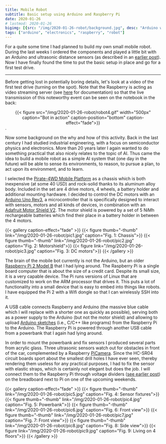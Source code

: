 ```yaml
---
title: Mobile Robot
subtitle: Basic setup using Arduino and Raspberry Pi
date: 2020-01-26
# lastmod: 2020-01-26
bigimg: [{src: "/img/2020-01-26-robot/background.jpg", desc: "Arduino with motor shield"}]
tags: ["arduino", "electronics", "raspberry", "robot"]
---
```


For a quite some time I had planned to build my own small mobile robot. During the last weeks I  ordered the components and played a little bit with an Arduino and ultrasonic distance sensors (as described in an [earlier post](/post/2019-12-25-ultrasonic-sensor-raspi/)). Now I have finally found the time to put the basic setup in place and go for a first test drive.


<!--more-->

***


Before getting lost in potentially boring details, let's look at a video of the first test drive (turning on the spot). Note that the Raspberry is acting as video streaming server (see [here](https://picamera.readthedocs.io/en/release-1.13/recipes2.html#web-streaming) for documentation) so that the live transmission of this noteworthy event can be seen on the notebook in the back:

<center>
{{< figure src="/img/2020-01-26-robot/robot4.gif" width="500px" caption="Bot in action" caption-position="bottom" caption-effect="fade">}}
</center>.

Now some background on the why and how of this activity. Back in the last century I had studied industrial engineering, with a focus on semiconductor physics and electronics. More than 20 years later I again wanted to do something practical that also nicely relates to the topic of AI. Thus came the idea to build a mobile robot as a simple AI system that (one day in the future) will be able to sense its environments, to reason, to pursue a plan, to act upon its environment, and to learn.

I selected the [Pirate-4WD Mobile Platform](https://www.dfrobot.com/product-97.html) as a chassis which is both inexpensive (at some 40 USD) and rock-solid thanks to its aluminum alloy body. Included in the set are 4 drive motors, 4 wheels, a battery holder and additional mounting hardware. I decided to control the DC motors with an [Arduino Uno Rev3](https://store.arduino.cc/arduino-uno-rev3), a microcontroller that is specifically designed to interact with sensors, motors and all kinds of devices, in combination with an [Adafruit Motor Shield V2](https://learn.adafruit.com/adafruit-motor-shield-v2-for-arduino/overview). The motor shield is powered by a set of 5 NiMh rechargeable batteries which find their place in a battery holder in between the 4 motors.


{{< gallery caption-effect="fade" >}}
  {{< figure thumb="-thumb" link="/img/2020-01-26-robot/pic1.jpg" caption="Fig. 1: Chassis">}}
  {{< figure thumb="-thumb" link="/img/2020-01-26-robot/pic2.jpg" caption="Fig. 2: Motorshield">}}
  {{< figure link="/img/2020-01-26-robot/pic3.jpg" caption="Fig. 3: DC motors">}}
{{< /gallery >}}


The brain of the mobile bot currently is not the Arduino, but an older [Raspberry Pi 2 Model B](https://www.raspberrypi.org/products/raspberry-pi-2-model-b/) that I had lying around. The Raspberry Pi is a single board computer that is about the size of a credit card. Despite its small size, it is a very capable device. The Pi runs versions of Linux that are customized to work on the ARM processor that drives it. This puts a lot of functionality into a small device that is easy to embed into things like robots. I have equipped the Pi 2 with a Wifi dongle so that I can wirelessly SSH into it. 

A USB cable connects Raspberry and Arduino (the massive blue cable which I will replace with a shorter one as quickly as possible), serving both as a power supply to the Arduino (but not the motor shield) and allowing to upload [Arduino sketches](https://www.arduino.cc/reference/en/) (i.e., C/C++ like programs) from the Raspberry Pi to the Arduino. The Raspberry Pi is powered through another USB cable from a powerbank that I again had lying around. 

In order to mount the powerbank and fix sensors I produced several parts from acrylic glass. Three ultrasonic sensors watch out for obstacles in front of the car, complemented by a Raspberry [PiCamera](https://picamera.readthedocs.io/en/release-1.13/index.html). Since the HC-SR04 circuit boards sport about the smallest drill holes I have ever seen, thereby rendering them useless for any practical purposes, I had to fix the sensor with elastic straps, which is certainly not elegant but does the job. I will connect them to the Raspberry Pi through voltage dividers ([see earlier post](/post/2019-12-25-ultrasonic-sensor-raspi/)) on the breadboard next to Pi on one of the upcoming weekends.


{{< gallery caption-effect="fade" >}}
  {{< figure thumb="-thumb" link="/img/2020-01-26-robot/pic5.jpg" caption="Fig. 4: Sensor fixtures">}}
  {{< figure thumb="-thumb" link="/img/2020-01-26-robot/pic4.jpg" caption="Fig. 5: Powerbank">}}
  {{< figure thumb="-thumb" link="/img/2020-01-26-robot/pic6.jpg" caption="Fig. 6: Front view">}}
  {{< figure thumb="-thumb" link="/img/2020-01-26-robot/pic7.jpg" caption="Fig. 7: Front view">}}
  {{< figure thumb="-thumb" link="/img/2020-01-26-robot/pic8.jpg" caption="Fig. 8: Side view">}}
  {{< figure link="/img/2020-01-26-robot/pic9.jpg" caption="Fig. 9: Living on 4 floors">}}
{{< /gallery >}}